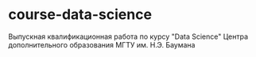 # course-data-science
Выпускная квалификационная работа по курсу "Data Science" Центра дополнительного образования МГТУ им. Н.Э. Баумана 
